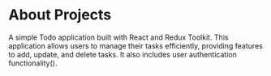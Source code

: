 # About Projects 
A simple Todo application built with React and Redux Toolkit. This application allows users to manage their tasks efficiently, providing features to add, update, and delete tasks. It also includes user authentication functionality().
